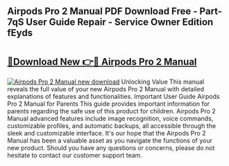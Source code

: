 ## Airpods Pro 2 Manual PDF Download Free - Part-7qS User Guide Repair - Service Owner Edition fEyds

# <h2><a href="http://bc21229.oget.top/?id=Airpods+Pro+2+Manual">🔗Download New 👉🔴 Airpods Pro 2 Manual</a></h2>

[![Airpods Pro 2 Manual new download](https://i.imgur.com/5g1atiW.png)](http://bc21229.oget.top/?id=Airpods+Pro+2+Manual)
Unlocking Value This manual reveals the full value of your new Airpods Pro 2 Manual with detailed explanations of features and functionalities. Important User Guide Airpods Pro 2 Manual for Parents This guide provides important information for parents regarding the safe use of this product for children. Airpods Pro 2 Manual advanced features include image recognition, voice commands, customizable profiles, and automatic backups, all accessible through the sleek and customizable interface. It's our hope that the Airpods Pro 2 Manual has been a valuable asset as you navigate the functions of your new product. Should you have any questions or concerns, please do not hesitate to contact our customer support team.
